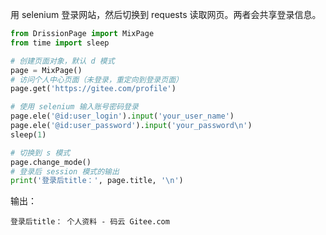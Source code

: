 用 selenium 登录网站，然后切换到 requests 读取网页。两者会共享登录信息。

```python
from DrissionPage import MixPage
from time import sleep

# 创建页面对象，默认 d 模式
page = MixPage()  
# 访问个人中心页面（未登录，重定向到登录页面）
page.get('https://gitee.com/profile')  

# 使用 selenium 输入账号密码登录
page.ele('@id:user_login').input('your_user_name')  
page.ele('@id:user_password').input('your_password\n')
sleep(1)

# 切换到 s 模式
page.change_mode()  
# 登录后 session 模式的输出
print('登录后title：', page.title, '\n')  
```

输出：

```
登录后title： 个人资料 - 码云 Gitee.com
```
